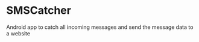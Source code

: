 SMSCatcher
==========

Android app to catch all incoming messages and send the message data to a website